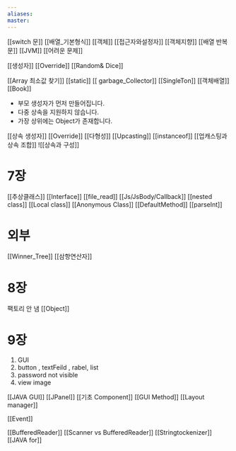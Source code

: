 ```yaml
---
aliases: 
master:
---
```

[[switch 문]]
[[배열_기본형식]]
[[객체]]
[[접근자와설정자]]
[[객체지향]]
[[배열 반복문]]
[[JVM]]
[[어려운 문제]]



[[생성자]]
[[Override]]
[[Random& Dice]]


[[Array 최소값 찾기]]
[[static]]
[[ garbage_Collector]]
[[SingleTon]]
[[객체배열]]
[[Book]]

- 부모 생성자가 먼저 만들어집니다.
- 다중 상속을 지원하지 않습니다.
- 가장 상위에는 Object가 존재합니다.

[[상속 생성자]]
[[Override]]
[[다형성]]
[[Upcasting]]
[[instanceof]]
[[업캐스팅과 상속 조합]]
![[상속과 구성]]

# 7장
[[추상클래스]]
[[Interface]]
[[file_read]]
[[Js/JsBody/Callback]]
[[nested class]]
[[Local class]]
[[Anonymous Class]]
[[DefaultMethod]]
[[parseInt]]

# 외부
[[Winner_Tree]]
[[삼항연산자]]
# 8장
팩토리 안 냄 
[[Object]]
# 9장
1. GUI
2. button , textFeild , rabel, list
3. password not visible
4. view image

[[JAVA GUI]]
[[JPanel]]
[[기초 Component]]
[[GUI Method]]
[[Layout manager]]

[[Event]]

[[BufferedReader]]
[[Scanner vs BufferedReader]]
[[Stringtockenizer]]
[[JAVA for]]

